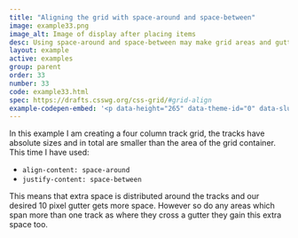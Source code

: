 ```yaml
---
title: "Aligning the grid with space-around and space-between"
image: example33.png
image_alt: Image of display after placing items
desc: Using space-around and space-between may make grid areas and gutters larger than anticipated.
layout: example
active: examples
group: parent
order: 33
number: 33
code: example33.html 
spec: https://drafts.csswg.org/css-grid/#grid-align
example-codepen-embed: '<p data-height="265" data-theme-id="0" data-slug-hash="kXvWVN" data-default-tab="result" data-user="rachelandrew" data-embed-version="2" class="codepen">See the Pen <a href="http://codepen.io/rachelandrew/pen/kXvWVN/">Grid by Example 33: fixed sizes can get extra space due to alignment properties</a> by rachelandrew (<a href="http://codepen.io/rachelandrew">@rachelandrew</a>) on <a href="http://codepen.io">CodePen</a>.</p>'
---
```


In this example I am creating a four column track grid, the tracks have absolute sizes and in total are smaller than the area of the grid container. This time I have used:

- `align-content: space-around`
- `justify-content: space-between`

This means that extra space is distributed around the tracks and our desired 10 pixel gutter gets more space. However so do any areas which span more than one track as where they cross a gutter they gain this extra space too.
